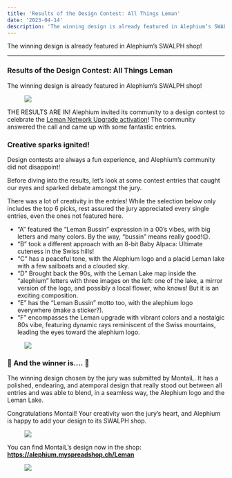 ```yaml
---
title: 'Results of the Design Contest: All Things Leman'
date: '2023-04-14'
description: 'The winning design is already featured in Alephium’s SWALPH shop!'
---
```


The winning design is already featured in Alephium’s SWALPH shop!

---

### Results of the Design Contest: All Things Leman

The winning design is already featured in Alephium’s SWALPH shop!

<figure id="eeb7" class="graf graf--figure graf-after--p">
<img src="https://cdn-images-1.medium.com/max/800/0*9r-XWKKj3DjjLEXV" class="graf-image" data-image-id="0*9r-XWKKj3DjjLEXV" data-width="1280" data-height="720" data-is-featured="true" />
</figure>

THE RESULTS ARE IN! Alephium invited its community to a design contest to celebrate the <a href="https://medium.com/@alephium/the-leman-network-upgrade-is-live-f52c89b7dd6a" class="markup--anchor markup--p-anchor" data-href="https://medium.com/@alephium/the-leman-network-upgrade-is-live-f52c89b7dd6a" target="_blank">Leman Network Upgrade activation</a>! The community answered the call and came up with some fantastic entries.

### Creative sparks ignited!

Design contests are always a fun experience, and Alephium’s community did not disappoint!

Before diving into the results, let’s look at some contest entries that caught our eyes and sparked debate amongst the jury.

There was a lot of creativity in the entries! While the selection below only includes the top 6 picks, rest assured the jury appreciated every single entries, even the ones not featured here.

- <span id="d69d">“A” featured the “Leman Bussin” expression in a 00’s vibes, with big letters and many colors. By the way, “bussin” means really good!😉.</span>
- <span id="dd84">“B” took a different approach with an 8-bit Baby Alpaca: Ultimate cuteness in the Swiss hills!</span>
- <span id="4575">“C” has a peaceful tone, with the Alephium logo and a placid Leman lake with a few sailboats and a clouded sky.</span>
- <span id="095d">“D” Brought back the 90s, with the Leman Lake map inside the “alephium” letters with three images on the left: one of the lake, a mirror version of the logo, and possibly a local flower, who knows! But it is an exciting composition.</span>
- <span id="c7eb">“E” has the “Leman Bussin” motto too, with the alephium logo everywhere (make a sticker?).</span>
- <span id="b5f6">“F” encompasses the Leman upgrade with vibrant colors and a nostalgic 80s vibe, featuring dynamic rays reminiscent of the Swiss mountains, leading the eyes toward the alephium logo.</span>

<figure id="292f" class="graf graf--figure graf-after--li">
<img src="https://cdn-images-1.medium.com/max/800/0*SZxg1vLAlI8FYri3" class="graf-image" data-image-id="0*SZxg1vLAlI8FYri3" data-width="1400" data-height="788" />
</figure>

### 🥁 And the winner is…. 🥁

The winning design chosen by the jury was submitted by MontaiL. It has a polished, endearing, and atemporal design that really stood out between all entries and was able to blend, in a seamless way, the Alephium logo and the Leman Lake.

Congratulations Montail! Your creativity won the jury’s heart, and Alephium is happy to add your design to its SWALPH shop.

<figure id="2c5a" class="graf graf--figure graf-after--p">
<img src="https://cdn-images-1.medium.com/max/800/0*iZ2d65QtRJQAAReX" class="graf-image" data-image-id="0*iZ2d65QtRJQAAReX" data-width="1168" data-height="1034" />
</figure>

You can find MontaiL’s design now in the shop: <a href="https://alephium.myspreadshop.ch/Leman" class="markup--anchor markup--p-anchor" data-href="https://alephium.myspreadshop.ch/Leman" rel="noopener" target="_blank"><strong>https://alephium.myspreadshop.ch/Leman</strong></a>

<figure id="6954" class="graf graf--figure graf-after--p graf--trailing">
<img src="https://cdn-images-1.medium.com/max/800/0*fnR1oavayX-b6RNw" class="graf-image" data-image-id="0*fnR1oavayX-b6RNw" data-width="1400" data-height="909" />
</figure>
